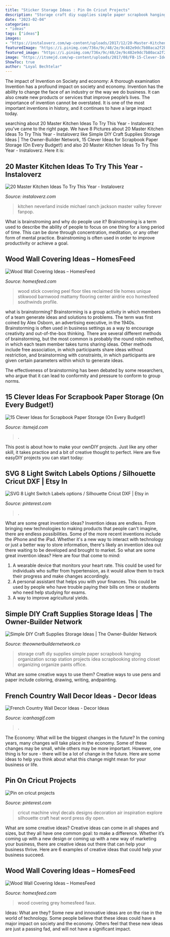 ```yaml
---
title: "Sticker Storage Ideas : Pin On Cricut Projects"
description: "Storage craft diy supplies simple paper scrapbook hanging organization scrap station projects idea scrapbooking storing closet organizing organize pants office"
date: "2023-02-04"
categories:
- "ideas"
tags: ["ideas"]
images:
- "https://instaloverz.com/wp-content/uploads/2017/12/20-Master-Kitchen-Ideas-3.jpg"
featuredImage: "https://i.pinimg.com/736x/9c/48/2e/9c482e9dc7b80aca2f2bc6cd30c6664a.jpg"
featured_image: "https://i.pinimg.com/736x/9c/48/2e/9c482e9dc7b80aca2f2bc6cd30c6664a.jpg"
image: "https://itsmejd.com/wp-content/uploads/2017/08/FB-15-Clever-Ideas-for-Scrapbook-Paper-Storage-On-Every-Budget.png"
ShowToc: true
author: "Loyal Bechtelar"
---
```



The impact of Invention on Society and economy: A thorough examination
Invention has a profound impact on society and economy. Invention has the ability to change the face of an industry or the way we do business. It can also create new products or services that improve people’s lives. The importance of invention cannot be overstated. It is one of the most important inventions in history, and it continues to have a large impact today.

	

		
searching about 20 Master Kitchen Ideas To Try This Year - Instaloverz you've came to the right page. We have 8 Pictures about 20 Master Kitchen Ideas To Try This Year - Instaloverz like Simple DIY Craft Supplies Storage Ideas | The Owner-Builder Network, 15 Clever Ideas for Scrapbook Paper Storage (On Every Budget!) and also 20 Master Kitchen Ideas To Try This Year - Instaloverz. Here it is:
		
    
## 20 Master Kitchen Ideas To Try This Year - Instaloverz

<img loading=lazy src="https://instaloverz.com/wp-content/uploads/2017/12/20-Master-Kitchen-Ideas-3.jpg" onerror="this.onerror=null;this.src='https://tse2.mm.bing.net/th?id=OIP.9S57T1vpFdrS1wUzotTwOQHaGI&amp;pid=15.1';" alt="20 Master Kitchen Ideas To Try This Year - Instaloverz">

_Source: instaloverz.com_

>kitchen neverland inside michael ranch jackson master valley forever fanpop. 

	

What is brainstroming and why do people use it?
Brainstroming is a term used to describe the ability of people to focus on one thing for a long period of time. This can be done through concentration, meditation, or any other form of mental practice. Brainstroming is often used in order to improve productivity or achieve a goal.

    
## Wood Wall Covering Ideas – HomesFeed

<img loading=lazy src="http://homesfeed.com/wp-content/uploads/2015/10/Peel-Stick-Reclaimed-Wood-Wall-Covering-With-Luxury-Chandelier-And-Big-Table.jpg" onerror="this.onerror=null;this.src='https://tse3.mm.bing.net/th?id=OIP.7Y0IR-lGng1HNkjKeR9iagHaFj&amp;pid=15.1';" alt="Wood Wall Covering Ideas – HomesFeed">

_Source: homesfeed.com_

>wood stick covering peel floor tiles reclaimed tile homes unique stikwood barnwood mattamy flooring center airdrie eco homesfeed southwinds profile. 

	

what is brainstorming?
Brainstorming is a group activity in which members of a team generate ideas and solutions to problems. The term was first coined by Alex Osborn, an advertising executive, in the 1940s. Brainstorming is often used in business settings as a way to encourage creativity and out-of-the-box thinking. 
There are several different methods of brainstorming, but the most common is probably the round robin method, in which each team member takes turns sharing ideas. Other methods include free association, in which participants share ideas without restriction, and brainstorming with constraints, in which participants are given certain parameters within which to generate ideas. 

The effectiveness of brainstorming has been debated by some researchers, who argue that it can lead to conformity and pressure to conform to group norms.

    
## 15 Clever Ideas For Scrapbook Paper Storage (On Every Budget!)

<img loading=lazy src="https://itsmejd.com/wp-content/uploads/2017/08/FB-15-Clever-Ideas-for-Scrapbook-Paper-Storage-On-Every-Budget.png" onerror="this.onerror=null;this.src='https://tse4.mm.bing.net/th?id=OIP._HuDfzhjA7bJiwLytPgp4QHaD4&amp;pid=15.1';" alt="15 Clever Ideas for Scrapbook Paper Storage (On Every Budget!)">

_Source: itsmejd.com_

>. 

	

This post is about how to make your ownDIY projects. Just like any other skill, it takes practice and a bit of creative thought to perfect. Here are five easyDIY projects you can start today: 

    
## SVG 8 Light Switch Labels Options / Silhouette Cricut DXF | Etsy In

<img loading=lazy src="https://i.pinimg.com/736x/9c/48/2e/9c482e9dc7b80aca2f2bc6cd30c6664a.jpg" onerror="this.onerror=null;this.src='https://tse1.mm.bing.net/th?id=OIP.bCahhcY-fXRs6zAtSgFD6QHaHa&amp;pid=15.1';" alt="SVG 8 Light Switch Labels options / Silhouette Cricut DXF | Etsy in">

_Source: pinterest.com_

>. 

	

What are some great invention ideas?
Invention ideas are endless. From bringing new technologies to making products that people can't imagine, there are endless possibilities. Some of the more recent inventions include the iPhone and the iPad. Whether it's a new way to interact with technology or just a better way to store information, there's likely an invention idea out there waiting to be developed and brought to market. So what are some great invention ideas? Here are four that come to mind: 
1) A wearable device that monitors your heart rate. This could be used for individuals who suffer from hypertension, as it would allow them to track their progress and make changes accordingly. 
2) A personal assistant that helps you with your finances. This could be used by people who have trouble paying their bills on time or students who need help studying for exams. 
3) A way to improve agricultural yields.

    
## Simple DIY Craft Supplies Storage Ideas | The Owner-Builder Network

<img loading=lazy src="http://theownerbuildernetwork.co/wp-content/uploads/2014/06/Simple_DIY_Craft_Station_Storage_I_101.jpg" onerror="this.onerror=null;this.src='https://tse1.mm.bing.net/th?id=OIP.itXE5uaIbwr52AaqXbm06QHaLI&amp;pid=15.1';" alt="Simple DIY Craft Supplies Storage Ideas | The Owner-Builder Network">

_Source: theownerbuildernetwork.co_

>storage craft diy supplies simple paper scrapbook hanging organization scrap station projects idea scrapbooking storing closet organizing organize pants office. 

	

What are some creative ways to use them?
Creative ways to use pens and paper include coloring, drawing, writing, andpainting.

    
## French Country Wall Decor Ideas - Decor Ideas

<img loading=lazy src="https://www.icanhasgif.com/wp-content/uploads/2016/02/French-Country-Wall-Decor-Ideas.jpg" onerror="this.onerror=null;this.src='https://tse4.mm.bing.net/th?id=OIP.6g_CBkvMKSIfzjGWLtmGzgHaFj&amp;pid=15.1';" alt="French Country Wall Decor Ideas - Decor Ideas">

_Source: icanhasgif.com_

>. 

	

The Economy: What will be the biggest changes in the future?
In the coming years, many changes will take place in the economy. Some of these changes may be small, while others may be more important. However, one thing is for sure - there will be a lot of change in the future. Here are some ideas to help you think about what this change might mean for your business or life.

    
## Pin On Cricut Projects

<img loading=lazy src="https://i.pinimg.com/736x/5f/f4/24/5ff424b4fc74555c507bf8c96c756bb5--cricut-decals.jpg" onerror="this.onerror=null;this.src='https://tse1.mm.bing.net/th?id=OIP.jgD51iR4kJflu9shmlMScwHaJ4&amp;pid=15.1';" alt="Pin on cricut projects">

_Source: pinterest.com_

>cricut machine vinyl decals designs decoration air inspiration explore silhouette craft heat word press diy open. 

	

What are some creative ideas?
Creative ideas can come in all shapes and sizes, but they all have one common goal: to make a difference. Whether it’s coming up with a new design or coming up with a new way of marketing your business, there are creative ideas out there that can help your business thrive. Here are 6 examples of creative ideas that could help your business succeed.

    
## Wood Wall Covering Ideas – HomesFeed

<img loading=lazy src="https://homesfeed.com/wp-content/uploads/2015/10/Faux-Wood-Wall-Covering-With-Grey-Color.jpg" onerror="this.onerror=null;this.src='https://tse4.mm.bing.net/th?id=OIP.VAIjpx97CpHCUpgyumQqWwHaFj&amp;pid=15.1';" alt="Wood Wall Covering Ideas – HomesFeed">

_Source: homesfeed.com_

>wood covering grey homesfeed faux. 

	

Ideas: What are they?
Some new and innovative ideas are on the rise in the world of technology. Some people believe that these ideas could have a major impact on society and the economy. Others feel that these new ideas are just a passing fad, and will not have a significant impact.

